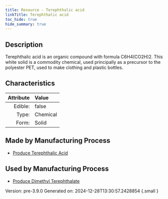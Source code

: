 ```yaml
---
title: Resource - Terephthalic acid
linkTitle: Terephthalic acid
toc_hide: true
hide_summary: true
---
```


## Description
&#10;&#9;&#9;Terephthalic acid is an organic compound with formula C6H4(CO2H)2. &#10;&#9;&#9;This white solid is a commodity chemical, used principally as a precursor &#10;&#9;&#9;to the polyester PET, used to make clothing and plastic bottles. &#10;&#9;

## Characteristics

| Attribute      | Value |
|--------:|:------|
|Edible:|false|
|Type:|Chemical|
|Form:|Solid|
 
## Made by Manufacturing Process

- [Produce Terephthalic Acid](/docs/definitions/process/produce-terephthalic-acid)

## Used by Manufacturing Process

- [Produce Dimethyl Terephthalate](/docs/definitions/process/produce-dimethyl-terephthalate)


    

Version: pre-3.9.0 Generated on: 2024-12-28T13:30:57.2428854
{.small }
